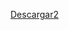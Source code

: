 
<a href="https://github.com/sgellida/MetalOnMetal/raw/main/Prova/plugin.video.TestMetalOnMetal.zip">Descargar2</a>
